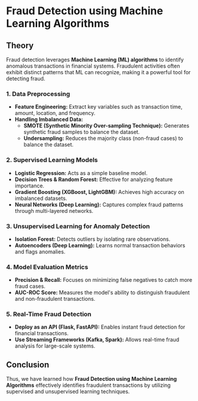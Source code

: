 # Fraud Detection using Machine Learning Algorithms  

## Theory  

Fraud detection leverages **Machine Learning (ML) algorithms** to identify anomalous transactions in financial systems. Fraudulent activities often exhibit distinct patterns that ML can recognize, making it a powerful tool for detecting fraud.  

### 1. Data Preprocessing  
- **Feature Engineering:** Extract key variables such as transaction time, amount, location, and frequency.  
- **Handling Imbalanced Data:**  
  - **SMOTE (Synthetic Minority Over-sampling Technique):** Generates synthetic fraud samples to balance the dataset.  
  - **Undersampling:** Reduces the majority class (non-fraud cases) to balance the dataset.  

### 2. Supervised Learning Models  
- **Logistic Regression:** Acts as a simple baseline model.  
- **Decision Trees & Random Forest:** Effective for analyzing feature importance.  
- **Gradient Boosting (XGBoost, LightGBM):** Achieves high accuracy on imbalanced datasets.  
- **Neural Networks (Deep Learning):** Captures complex fraud patterns through multi-layered networks.  

### 3. Unsupervised Learning for Anomaly Detection  
- **Isolation Forest:** Detects outliers by isolating rare observations.  
- **Autoencoders (Deep Learning):** Learns normal transaction behaviors and flags anomalies.  

### 4. Model Evaluation Metrics  
- **Precision & Recall:** Focuses on minimizing false negatives to catch more fraud cases.  
- **AUC-ROC Score:** Measures the model's ability to distinguish fraudulent and non-fraudulent transactions.  

### 5. Real-Time Fraud Detection  
- **Deploy as an API (Flask, FastAPI):** Enables instant fraud detection for financial transactions.  
- **Use Streaming Frameworks (Kafka, Spark):** Allows real-time fraud analysis for large-scale systems.  

## Conclusion  
Thus, we have learned how **Fraud Detection using Machine Learning Algorithms** effectively identifies fraudulent transactions by utilizing supervised and unsupervised learning techniques.  
